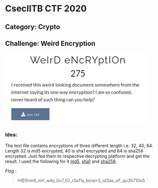 # CsecIITB CTF 2020
## Category: Crypto
## Challenge: Weird Encryption

![](capture.png)

### Idea: 

The text file contains encryptions of three different length i.e. 32, 40, 64. Length 32 is md5 encrypted, 40 is sha1 encrypted and 64 is sha256 encrypted. Just fed them to respective decrypting platform and get the result. I used the following for it [md5](https://md5decrypt.net/en/), [sha1](https://md5decrypt.net/en/Sha1/) and [sha256](https://md5decrypt.net/en/Sha256/).

*Flag :*
> H@5hin6_mY_wAy_0u7_tO_r3a11y_bizarr3_id3as_oF_qu35710n5